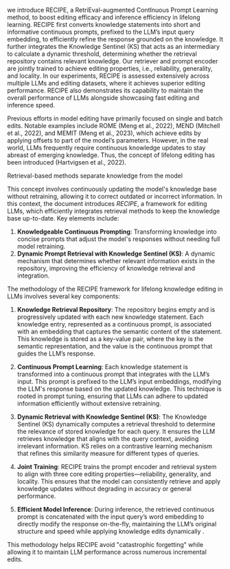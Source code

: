 
 we introduce RECIPE, a RetriEval-augmented ContInuous Prompt Learning method, to boost editing efficacy and inference efficiency in lifelong learning.
  RECIPE first converts knowledge statements into short and informative continuous prompts, prefixed to the LLM’s input query embedding, to efficiently refine the response grounded on the knowledge. 
  It further integrates the Knowledge Sentinel (KS) that acts as an intermediary to calculate a dynamic threshold, determining whether the retrieval repository contains relevant knowledge. Our retriever and prompt encoder are jointly trained to achieve editing properties, i.e., reliability, generality, and locality. In our experiments, RECIPE is assessed extensively across multiple LLMs and editing datasets, where it achieves superior editing performance. RECIPE also demonstrates its capability to maintain the overall performance of LLMs alongside showcasing fast editing and inference speed. 
 
 
 Previous efforts in model editing have primarily focused on single and batch edits. Notable examples include ROME (Meng et al., 2022), MEND (Mitchell et al., 2022), and MEMIT (Meng et al., 2023), which achieve edits by applying offsets to part of the model’s parameters. However, in the real world, LLMs frequently require continuous knowledge updates to stay abreast of emerging knowledge. Thus, the concept of lifelong editing has been introduced (Hartvigsen et al., 2022).

Retrieval-based methods separate knowledge from the model

 This concept involves continuously updating the model's knowledge base without retraining, allowing it to correct outdated or incorrect information. In this context, the document introduces _RECIPE_, a framework for editing LLMs, which efficiently integrates retrieval methods to keep the knowledge base up-to-date. Key elements include:

1. **Knowledgeable Continuous Prompting**: Transforming knowledge into concise prompts that adjust the model's responses without needing full model retraining.
2. **Dynamic Prompt Retrieval with Knowledge Sentinel (KS)**: A dynamic mechanism that determines whether relevant information exists in the repository, improving the efficiency of knowledge retrieval and integration.




The methodology of the RECIPE framework for lifelong knowledge editing in LLMs involves several key components:

1. **Knowledge Retrieval Repository**: The repository begins empty and is progressively updated with each new knowledge statement. Each knowledge entry, represented as a continuous prompt, is associated with an embedding that captures the semantic content of the statement. This knowledge is stored as a key-value pair, where the key is the semantic representation, and the value is the continuous prompt that guides the LLM’s response.

2. **Continuous Prompt Learning**: Each knowledge statement is transformed into a continuous prompt that integrates with the LLM’s input. This prompt is prefixed to the LLM’s input embeddings, modifying the LLM's response based on the updated knowledge. This technique is rooted in prompt tuning, ensuring that LLMs can adhere to updated information efficiently without extensive retraining.

3. **Dynamic Retrieval with Knowledge Sentinel (KS)**: The Knowledge Sentinel (KS) dynamically computes a retrieval threshold to determine the relevance of stored knowledge for each query. It ensures the LLM retrieves knowledge that aligns with the query context, avoiding irrelevant information. KS relies on a contrastive learning mechanism that refines this similarity measure for different types of queries.

4. **Joint Training**: RECIPE trains the prompt encoder and retrieval system to align with three core editing properties—reliability, generality, and locality. This ensures that the model can consistently retrieve and apply knowledge updates without degrading in accuracy or general performance.

5. **Efficient Model Inference**: During inference, the retrieved continuous prompt is concatenated with the input query’s word embedding to directly modify the response on-the-fly, maintaining the LLM’s original structure and speed while applying knowledge edits dynamically  . 

This methodology helps RECIPE avoid "catastrophic forgetting" while allowing it to maintain LLM performance across numerous incremental edits.








